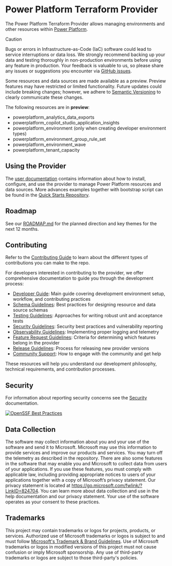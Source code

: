 # Power Platform Terraform Provider

The Power Platform Terraform Provider allows managing environments and other resources within [Power Platform](https://powerplatform.microsoft.com/).

> [!CAUTION]
> Bugs or errors in Infrastructure-as-Code (IaC) software could lead to service interruptions or data loss. We strongly recommend backing up your data and testing thoroughly in non-production environments before using any feature in production. Your feedback is valuable to us, so please share any issues or suggestions you encounter via [GitHub issues](https://github.com/microsoft/terraform-provider-power-platform/issues).

Some resources and data sources are made available as a preview. Preview features may have restricted or limited functionality. Future updates could include breaking changes; however, we adhere to [Semantic Versioning](https://semver.org/) to clearly communicate these changes.

The following resources are in **preview**:

- powerplatform_analytics_data_exports
- powerplatform_copilot_studio_application_insights
- powerplatform_environment (only when creating developer environment types)
- powerplatform_environment_group_rule_set
- powerplatform_environment_wave
- powerplatform_tenant_capacity

## Using the Provider

The [user documentation](https://microsoft.github.io/terraform-provider-power-platform) contains information about how to install, configure, and use the provider to manage Power Platform resources and data sources. More advances examples together with bootstrap script can be found in the [Quick Starts Repository](https://github.com/microsoft/power-platform-terraform-quickstarts).

## Roadmap

See our [ROADMAP.md](ROADMAP.md) for the planned direction and key themes for the next 12 months.

## Contributing

Refer to the [Contributing Guide](/CONTRIBUTING.md) to learn about the different types of contributions you can make to the repo.

For developers interested in contributing to the provider, we offer comprehensive documentation to guide you through the development process:

- [Developer Guide](DEVELOPER.md): Main guide covering development environment setup, workflow, and contributing practices
- [Schema Guidelines](/devdocs/schema_guidelines.md): Best practices for designing resource and data source schemas
- [Testing Guidelines](/devdocs/testing_guidelines.md): Approaches for writing robust unit and acceptance tests
- [Security Guidelines](/devdocs/security_guidelines.md): Security best practices and vulnerability reporting
- [Observability Guidelines](/devdocs/observability_guidelines.md): Implementing proper logging and telemetry
- [Feature Request Guidelines](/devdocs/feature_request_guidelines.md): Criteria for determining which features belong in the provider
- [Release Guidelines](/devdocs/release_guidelines.md): Process for releasing new provider versions
- [Community Support](/devdocs/community_support.md): How to engage with the community and get help

These resources will help you understand our development philosophy, technical requirements, and contribution processes.

## Security

For information about reporting security concerns see the [Security](SECURITY.md) documentation.

[![OpenSSF Best Practices](https://www.bestpractices.dev/projects/8714/badge)](https://www.bestpractices.dev/projects/8714)

## Data Collection

The software may collect information about you and your use of the software and send it to Microsoft. Microsoft may use this information to provide services and improve our products and services. You may turn off the telemetry as described in the repository. There are also some features in the software that may enable you and Microsoft to collect data from users of your applications. If you use these features, you must comply with applicable law, including providing appropriate notices to users of your applications together with a copy of Microsoft’s privacy statement. Our privacy statement is located at <https://go.microsoft.com/fwlink/?LinkID=824704>. You can learn more about data collection and use in the help documentation and our privacy statement. Your use of the software operates as your consent to these practices.

## Trademarks

This project may contain trademarks or logos for projects, products, or services. Authorized use of Microsoft trademarks or logos is subject to and must follow [Microsoft's Trademark & Brand Guidelines](https://www.microsoft.com/legal/intellectualproperty/trademarks/usage/general). Use of Microsoft trademarks or logos in modified versions of this project must not cause confusion or imply Microsoft sponsorship. Any use of third-party trademarks or logos are subject to those third-party's policies.

